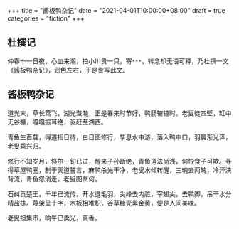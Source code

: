 +++
title = "酱板鸭杂记"
date = "2021-04-01T10:00:00+08:00"
draft = true
categories = "fiction"
+++

## 杜撰记

仲春十一日夜，心血来潮，拍小川贵一只，寄`***`，转念却无语可释，乃杜撰一文《酱板鸭杂记》，润色左右，于是誊写此文。

## 酱板鸭杂记

道光末，草长莺飞，湖光潋滟，正是春来时节好，鸭肠辘辘时。老叟徒四壁，缸中无谷糠，嘎嘎振耳绝，驱赶至湖西。

青鱼生百载，得道指日待，白日图修行，孳息水中游，落入鸭中口，羽翼渐光泽，老叟乘兴归。

修行不知岁月，倏尔一旬已过，醒来子孙断绝，青鱼道法尚浅，何恨食子可欺。寻得草屋鸭圈，制于天道誓言，麻鸭杀光干净，老叟水倾转醒，三魂去两魄，冷汗浃背流，青鱼怨消走，老叟图奈何。

石纠贡楚王，千年已流传，开水退毛羽，尖峰去内脏，宰翅尖，去鸭脚，吊干水分精盐抹。蔑架呈十字，木板相堆积，谷草糠壳熏金黄，便是人间美味。

老叟担集市，晌午已卖光，真香。
